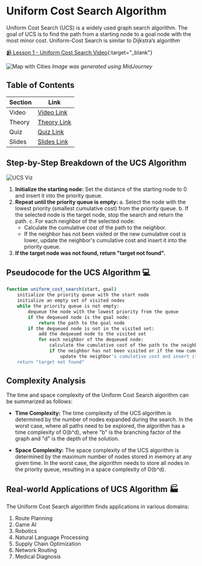 # Uniform Cost Search Algorithm

Uniform Cost Search (UCS) is a widely used graph search algorithm. The goal of UCS is to find the path from a starting node to a goal node with the most minor cost. Uniform-Cost Search is similar to Dijkstra’s algorithm

[📹 Lesson 1 - Uniform Cost Search Video](https://drive.google.com/file/d/1-ZBDwfb-tD2PnNc0--pu7LmqaSA0ZoRC/view?usp=sharing){:target="_blank"}

![Map with Cities](https://cdn.discordapp.com/attachments/1105610567454052406/1142853926522191922/skunks.ai_np-complete_algorithm_cities_dd7a2e51-fb62-4e4d-8d62-2892e3c751da.png)
*Image was generated using MidJourney*

## **Table of Contents**

| **Section** | **Link**              |
|-------------|-----------------------|
| Video       | [Video Link](https://drive.google.com/file/d/1-ZBDwfb-tD2PnNc0--pu7LmqaSA0ZoRC/view?usp=sharing)       |
| Theory      | [Theory Link](Theory.pdf)      |
| Quiz        | [Quiz Link](Quiz.pdf)        |
| Slides      | [Slides Link](Slides.pdf)      |

## **Step-by-Step Breakdown of the UCS Algorithm** 

![UCS Viz](https://github.com/nikbearbrown/INFO_6205_Program_Structure_and_Algorithms/blob/main/TA_Contest_Fall_23/Arundathi_Neelam/Lesson_1_Uniform_Cost_Search/UCS.gif)

1. **Initialize the starting node:** Set the distance of the starting node to 0 and insert it into the priority queue.
2. **Repeat until the priority queue is empty:**
   a. Select the node with the lowest priority (smallest cumulative cost) from the priority queue.
   b. If the selected node is the target node, stop the search and return the path.
   c. For each neighbor of the selected node:
      - Calculate the cumulative cost of the path to the neighbor.
      - If the neighbor has not been visited or the new cumulative cost is lower, update the neighbor's cumulative cost and insert it into the priority queue.
3. **If the target node was not found, return "target not found".**

## **Pseudocode for the UCS Algorithm** 💻

```bash
function uniform_cost_search(start, goal)
    initialize the priority queue with the start node
    initialize an empty set of visited nodes
    while the priority queue is not empty:
        dequeue the node with the lowest priority from the queue
        if the dequeued node is the goal node:
            return the path to the goal node
        if the dequeued node is not in the visited set:
            add the dequeued node to the visited set
            for each neighbor of the dequeued node:
                calculate the cumulative cost of the path to the neighbor
                if the neighbor has not been visited or if the new cumulative cost is lower:
                    update the neighbor's cumulative cost and insert it into the priority queue
    return "target not found"
```

## **Complexity Analysis** 

The time and space complexity of the Uniform Cost Search algorithm can be summarized as follows:

- **Time Complexity:** The time complexity of the UCS algorithm is determined by the number of nodes expanded during the search. In the worst case, where all paths need to be explored, the algorithm has a time complexity of O(b^d), where "b" is the branching factor of the graph and "d" is the depth of the solution.

- **Space Complexity:** The space complexity of the UCS algorithm is determined by the maximum number of nodes stored in memory at any given time. In the worst case, the algorithm needs to store all nodes in the priority queue, resulting in a space complexity of O(b^d).

## **Real-world Applications of UCS Algorithm** 🏭

The Uniform Cost Search algorithm finds applications in various domains:
1. Route Planning
2. Game AI
3. Robotics
4. Natural Language Processing
5. Supply Chain Optimization
6. Network Routing
7. Medical Diagnosis
